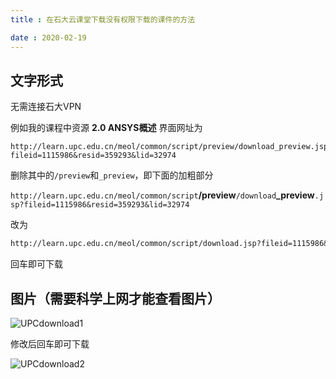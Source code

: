 ```yaml
---
title : 在石大云课堂下载没有权限下载的课件的方法

date : 2020-02-19
---
```


## 文字形式

无需连接石大VPN



例如我的课程中资源 **2.0 ANSYS概述** 界面网址为

```
http://learn.upc.edu.cn/meol/common/script/preview/download_preview.jsp?fileid=1115986&resid=359293&lid=32974
```

删除其中的`/preview`和`_preview`，即下面的加粗部分

`http://learn.upc.edu.cn/meol/common/script`**/preview**`/download`**_preview**`.jsp?fileid=1115986&resid=359293&lid=32974`

改为

```diff
http://learn.upc.edu.cn/meol/common/script/download.jsp?fileid=1115986&resid=359293&lid=32974
```

回车即可下载

## 图片（需要科学上网才能查看图片）



![UPCdownload1](https://i.imgur.com/dvT4JCr.png)

修改后回车即可下载

![UPCdownload2](https://i.imgur.com/eS2jt5U.png)

